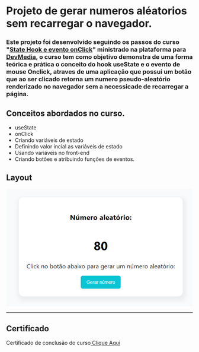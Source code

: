 # Projeto de gerar numeros aléatorios sem recarregar o navegador.



### Este projeto foi desenvolvido seguindo os passos do curso "[State Hook e evento onClick](https://www.devmedia.com.br/curso/react-state-hook-e-evento-onclick/2366)" ministrado na plataforma para [DevMedia](https://www.devmedia.com.br), o curso tem como objetivo demonstra de uma forma teórica e prática o conceito do hook useState e o evento de mouse Onclick, atraves de uma aplicação que possui um botão que ao ser clicado retorna um numero pseudo-aleatório renderizado no navegador sem a necessicade de recarregar a página. 


## Conceitos abordados no curso.

- useState
- onClick
- Criando variáveis de estado
- Definindo valor incial as variáveis de estado
- Usando variáveis no front-end
- Criando botões e atribuindo funções de eventos.


## Layout


<p align="center">
    <img src="./demonstracao.png">
</p>

---

## Certificado

<p>
    Certificado de conclusão do curso<a href="./Certificado.pdf"> Clique Aqui<a/>
</p>
    